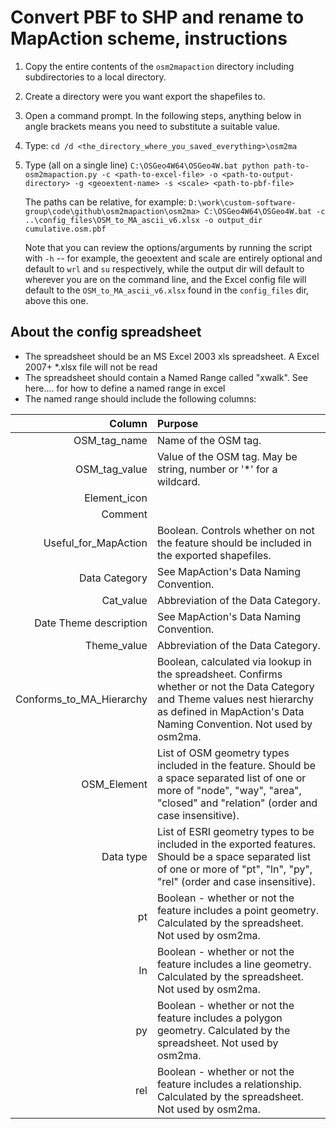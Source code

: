 # Convert PBF to SHP and rename to MapAction scheme, instructions

1. Copy the entire contents of the `osm2mapaction` directory including
   subdirectories to a local directory.

2. Create a directory were you want export the shapefiles to.

3. Open a command prompt. In the following steps, anything below in angle
   brackets means you need to substitute a suitable value.

4. Type:
   `cd /d <the_directory_where_you_saved_everything>\osm2ma`

5. Type (all on a single line)
   `C:\OSGeo4W64\OSGeo4W.bat python path-to-osm2mapaction.py -c
   <path-to-excel-file> -o <path-to-output-directory> -g <geoextent-name> -s
   <scale> <path-to-pbf-file>`

   The paths can be relative, for example: 
   `D:\work\custom-software-group\code\github\osm2mapaction\osm2ma>
   C:\OSGeo4W64\OSGeo4W.bat
   -c ..\config_files\OSM_to_MA_ascii_v6.xlsx -o output_dir cumulative.osm.pbf`

    Note that you can review the options/arguments by running the script with
    `-h` -- for example, the geoextent and scale are entirely optional and
    default to `wrl` and `su` respectively, while the output dir will default to
    wherever you are on the command line, and the Excel config file will default
    to the `OSM_to_MA_ascii_v6.xlsx` found in the `config_files` dir, above
    this one.

	
About the config spreadsheet
----------------------------
* The spreadsheet should be an MS Excel 2003 xls spreadsheet. A Excel 2007+ 
  *.xlsx file will not be read
* The spreadsheet should contain a Named Range called "xwalk". See here.... for how to define a named range in excel
* The named range should include the following columns:

|Column			|Purpose			|
|--------------------------:|:--------------------------------------------------|
|OSM_tag_name				|Name of the OSM tag.								|
|OSM_tag_value				|Value of the OSM tag. May be string, number or '*' for a wildcard.	|
|Element_icon				|													|
|Comment					|													|
|Useful_for_MapAction		|Boolean. Controls whether on not the feature should be included in the exported shapefiles.|
|Data Category				|See MapAction's Data Naming Convention.			|
|Cat_value					|Abbreviation of the Data Category.					|
|Date Theme description		|See MapAction's Data Naming Convention.			|	
|Theme_value				|Abbreviation of the Data Category.					|
|Conforms_to_MA_Hierarchy	|Boolean, calculated via lookup in the spreadsheet. Confirms whether or not the Data Category and Theme values nest hierarchy as defined in MapAction's	Data Naming Convention. Not used by osm2ma.|
|OSM_Element				|List of OSM geometry types included in the feature. Should be a space separated list of one or more of "node", "way", "area", "closed" and "relation" (order and case insensitive). |
|Data type					|List of ESRI geometry types to be included in the exported features. Should be a space separated list of one or more of "pt", "ln", "py", "rel" (order	and case insensitive).|
|pt							|Boolean - whether or not the feature includes a point geometry. Calculated by the spreadsheet. Not used by osm2ma.|
|ln							|Boolean - whether or not the feature includes a line geometry. Calculated by the spreadsheet. Not used by osm2ma.|
|py							|Boolean - whether or not the feature includes a polygon geometry. Calculated by the spreadsheet. Not used by osm2ma.|
|rel						|Boolean - whether or not the feature includes a relationship. Calculated by the spreadsheet. Not used by osm2ma.|
